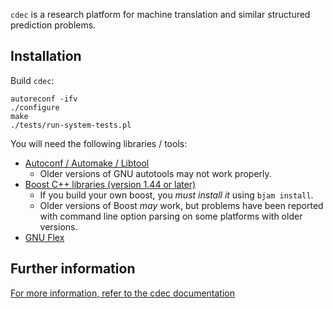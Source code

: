 `cdec` is a research platform for machine translation and similar structured prediction problems.

## Installation

Build `cdec`:

	autoreconf -ifv
	./configure
	make
	./tests/run-system-tests.pl

You will need the following libraries / tools:

- [Autoconf / Automake / Libtool](http://www.gnu.org/software/autoconf/)
    - Older versions of GNU autotools may not work properly.
- [Boost C++ libraries (version 1.44 or later)](http://www.boost.org/)
    - If you build your own boost, you _must install it_ using `bjam install`.
    - Older versions of Boost _may_ work, but problems have been reported with command line option parsing on some platforms with older versions.
- [GNU Flex](http://flex.sourceforge.net/)

## Further information

[For more information, refer to the cdec documentation](http://www.cdec-decoder.org)

